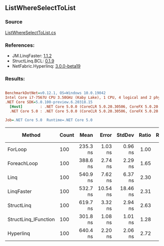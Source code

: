 ﻿## ListWhereSelectToList

### Source
[ListWhereSelectToList.cs](../LinqBenchmarks/ListWhereSelectToList.cs)

### References:
- JM.LinqFaster: [1.1.2](https://www.nuget.org/packages/JM.LinqFaster/1.1.2)
- StructLinq.BCL: [0.1.9](https://www.nuget.org/packages/StructLinq.BCL/0.1.9)
- NetFabric.Hyperlinq: [3.0.0-beta19](https://www.nuget.org/packages/NetFabric.Hyperlinq/3.0.0-beta19)

### Results:
``` ini

BenchmarkDotNet=v0.12.1, OS=Windows 10.0.19042
Intel Core i7-7567U CPU 3.50GHz (Kaby Lake), 1 CPU, 4 logical and 2 physical cores
.NET Core SDK=5.0.100-preview.6.20318.15
  [Host]        : .NET Core 5.0.0 (CoreCLR 5.0.20.30506, CoreFX 5.0.20.30506), X64 RyuJIT
  .NET Core 5.0 : .NET Core 5.0.0 (CoreCLR 5.0.20.30506, CoreFX 5.0.20.30506), X64 RyuJIT

Job=.NET Core 5.0  Runtime=.NET Core 5.0  

```
|               Method | Count |     Mean |    Error |   StdDev | Ratio | RatioSD |  Gen 0 | Gen 1 | Gen 2 | Allocated |
|--------------------- |------ |---------:|---------:|---------:|------:|--------:|-------:|------:|------:|----------:|
|              ForLoop |   100 | 235.3 ns |  1.03 ns |  0.96 ns |  1.00 |    0.00 | 0.3095 |     - |     - |     648 B |
|          ForeachLoop |   100 | 388.6 ns |  2.74 ns |  2.29 ns |  1.65 |    0.01 | 0.3095 |     - |     - |     648 B |
|                 Linq |   100 | 540.9 ns |  7.62 ns |  6.37 ns |  2.30 |    0.02 | 0.3824 |     - |     - |     800 B |
|           LinqFaster |   100 | 532.7 ns | 10.54 ns | 18.46 ns |  2.31 |    0.08 | 0.4320 |     - |     - |     904 B |
|           StructLinq |   100 | 619.7 ns |  3.32 ns |  2.94 ns |  2.63 |    0.02 | 0.3328 |     - |     - |     696 B |
| StructLinq_IFunction |   100 | 301.8 ns |  1.08 ns |  1.01 ns |  1.28 |    0.01 | 0.3328 |     - |     - |     696 B |
|            Hyperlinq |   100 | 640.4 ns |  2.20 ns |  2.06 ns |  2.72 |    0.01 | 0.1564 |     - |     - |     328 B |

